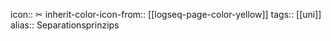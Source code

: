 icon:: ✂
inherit-color-icon-from:: [[logseq-page-color-yellow]]
tags:: [[uni]] 
alias:: Separationsprinzips
